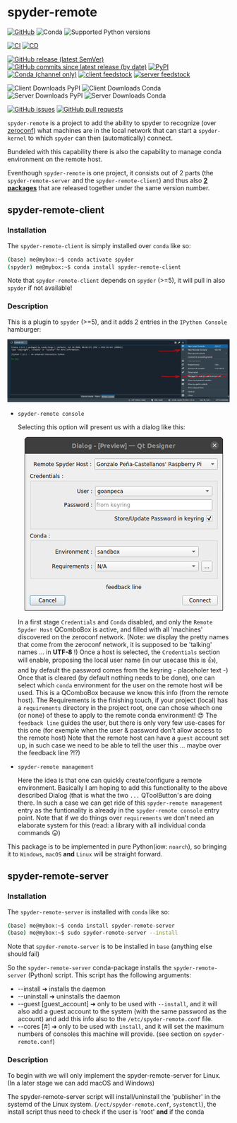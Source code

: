 # spyder-remote

[![GitHub](https://img.shields.io/github/license/Semi-ATE/spyder-remote?color=black)](https://github.com/Semi-ATE/spyder-remote/blob/main/LICENSE) 
![Conda](https://img.shields.io/conda/pn/conda-forge/starz?color=black)
![Supported Python versions](https://img.shields.io/badge/python-%3E%3D3.7-black)

[![CI](https://github.com/Semi-ATE/spyder-remote/workflows/CI/badge.svg?branch=main)](https://github.com/Semi-ATE/spyder-remote/actions?query=workflow%3ACI)
[![CD](https://github.com/Semi-ATE/spyder-remote/workflows/CD/badge.svg)](https://github.com/Semi-ATE/spyder-remote/actions?query=workflow%3ACD)

[![GitHub release (latest SemVer)](https://img.shields.io/github/v/release/Semi-ATE/spyder-remote?color=blue&label=GitHub&sort=semver)](https://github.com/Semi-ATE/spyder-remote/releases/latest)
[![GitHub commits since latest release (by date)](https://img.shields.io/github/commits-since/Semi-ATE/spyder-remote/latest)](https://github.com/Semi-ATE/spyder-remote)
[![PyPI](https://img.shields.io/pypi/v/spyder-remote-client?color=blue&label=PyPI)](https://pypi.org/project/spyder-remote-client/)
[![Conda (channel only)](https://img.shields.io/conda/vn/conda-forge/spyder-remote-client?color=blue&label=conda-forge)](https://anaconda.org/conda-forge/spyder-remote-client)
[![client feedstock](https://img.shields.io/github/issues-pr/conda-forge/spyder-remote-client-feedstock?label=client%20feedstock)](https://github.com/conda-forge/spyder-remote-client-feedstock)
[![server feedstock](https://img.shields.io/github/issues-pr/conda-forge/spyder-remote-server-feedstock?label=server%20feedstock)](https://github.com/conda-forge/spyder-remote-server-feedstock)

![Client Downloads PyPI](https://img.shields.io/pypi/dm/spyder-remote-client?color=g&label=Client%20Downloads%20PyPI)
![Client Downloads Conda](https://img.shields.io/conda/dn/conda-forge/spyder-remote-client?color=g&label=Client%20Downloads%20Conda)
![Server Downloads PyPI](https://img.shields.io/pypi/dm/spyder-remote-server?color=g&label=Server%20Downloads%20PyPI)
![Server Downloads Conda](https://img.shields.io/conda/dn/conda-forge/spyder-remote-server?color=g&label=Server%20Downloads%20Conda)

[![GitHub issues](https://img.shields.io/github/issues/Semi-ATE/spyder-remote)](https://github.com/Semi-ATE/spyder-remote/issues)
[![GitHub pull requests](https://img.shields.io/github/issues-pr/Semi-ATE/spyder-remote)](https://github.com/Semi-ATE/spyder-remote/pulls)

`spyder-remote` is a project to add the ability to spyder to recognize (over [zeroconf](https://github.com/jstasiak/python-zeroconf)) what machines are in the local network that can start a `spyder-kernel` to which `spyder` can then (automatically) connect.

Bundeled with this capability there is also the capability to manage conda environment on the remote host.

Eventhough `spyder-remote` is one project, it consists out of 2 parts (the `spyder-remote-server` and the `spyder-remote-client`) and thus also <ins>**2 packages**</ins> that are released together under the same version number.

## spyder-remote-client

### Installation

The `spyder-remote-client` is simply installed over `conda` like so:

```sh
(base) me@mybox:~$ conda activate spyder
(spyder) me@mybox:~$ conda install spyder-remote-client
```
Note that `spyder-remote-client` depends on `spyder` (>=5), it will pull in also `spyder` if not available!

### Description

This is a plugin to `spyder` (>=5), and it adds 2 entries in the `IPython Console` hamburger:

<p align="center">
  <img src="/docs/images/IPython_console_hamburger.jpg">
</p>

  - `spyder-remote console`

    Selecting this option will present us with a dialog like this:

    <p align="center">
      <img src="/docs/images/SpyderRemoteConnectionDialog.png">
    </p>

    In a first stage `Credentials` and `Conda` disabled, and only the `Remote Spyder Host` QComboBox is active, and filled with all 'machines' discovered on the zeroconf network. (Note: we display the pretty names that come from the zeroconf network, it is supposed to be 'talking' names ... in **UTF-8** !) Once a host is selected, the `Credentials` section will enable, proposing the local user name (in our usecase this is :thumbsup:), and by default the password comes from the keyring - placeholer text -) Once that is cleared (by default nothing needs to be done), one can select which `conda` environment for the user on the remote host will be used. This is a QComboBox because we know this info (from the remote host). The Requirements is the finishing touch, if your project (local) has a `requirements` directory in the project root, one can chose whech one (or none) of these to apply to the remote conda environment! :heart_eyes: The `feedback line` guides the user, but there is only very few use-cases for this one (for exemple when the user & password don't allow access to the remote host) Note that the remote host can have a `guest` account set up, in such case we need to be able to tell the user this ... maybe over the feedback line ?!?)

  - `spyder-remote management`

    Here the idea is that one can quickly create/configure a remote environment. Basically I am hoping to add this functionality to the above described Dialog (that is what the two `...` QToolButton's are doing there. In such a case we can get ride of this `spyder-remote management` entry as the funtionality is already in the `spyder-remote console` entry point. Note that if we do things over `requirements` we don't need an elaborate system for this (read: a library with all individual conda commands :stuck_out_tongue:)

This package is to be implemented in pure Python(iow: `noarch`), so bringing it to `Windows`, `macOS` **and** `Linux` will be straight forward.

## spyder-remote-server

### Installation

The `spyder-remote-server` is installed with `conda` like so:

```sh
(base) me@mybox:~$ conda install spyder-remote-server
(base) me@mybox:~$ sudo spyder-remote-server --install
```
Note that `spyder-remote-server` is to be installed in `base` (anything else should fail)

So the `spyder-remote-server` conda-package installs the `spyder-remote-server` (Python) script.
This script has the following arguments:
  - --install ➜ installs the daemon
  - --uninstall ➜ uninstalls the daemon
  - --guest [guest_account] ➜ only to be used with `--install`, and it will also add a guest account to the system (with the same password as the account) and add this info also to the `/etc/spyder-remote.conf` file.
  - --cores [#] ➜ only to be used with `install`, and it will set the maximum numbers of consoles this machine will provide. (see section on `spyder-remote.conf`)

### Description

To begin with we will only implement the spyder-remote-server for Linux. (In a later stage we can add macOS and Windows)

The spyder-remote-server script will install/uninstall the 'publisher' in the systemd of the Linux system. (`/ect/spyder-remote.conf`, `systemctl`),
the install script thus need to check if the user is 'root' **and** if the conda
